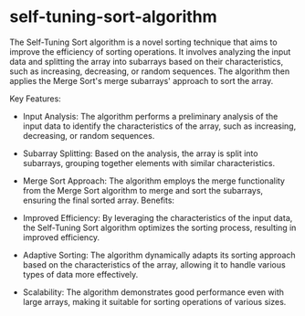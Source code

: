 # self-tuning-sort-algorithm
The Self-Tuning Sort algorithm is a novel sorting technique that aims to improve the efficiency of sorting operations. It involves analyzing the input data and splitting the array into subarrays based on their characteristics, such as increasing, decreasing, or random sequences. The algorithm then applies the Merge Sort's merge subarrays' approach to sort the array.

Key Features:

* Input Analysis: The algorithm performs a preliminary analysis of the input data to identify the characteristics of the array, such as increasing, decreasing, or random sequences.
* Subarray Splitting: Based on the analysis, the array is split into subarrays, grouping together elements with similar characteristics.
* Merge Sort Approach: The algorithm employs the merge functionality from the Merge Sort algorithm to merge and sort the subarrays, ensuring the final sorted array.
Benefits:

* Improved Efficiency: By leveraging the characteristics of the input data, the Self-Tuning Sort algorithm optimizes the sorting process, resulting in improved efficiency.
* Adaptive Sorting: The algorithm dynamically adapts its sorting approach based on the characteristics of the array, allowing it to handle various types of data more effectively.
* Scalability: The algorithm demonstrates good performance even with large arrays, making it suitable for sorting operations of various sizes.
